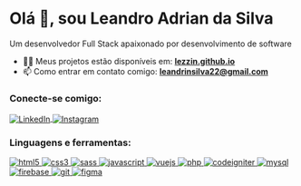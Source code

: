 <h1>Olá 👋, sou Leandro Adrian da Silva</h1>
<h3">Um desenvolvedor Full Stack apaixonado por desenvolvimento de software</h3>

- 👨‍💻 Meus projetos estão disponíveis em: **[lezzin.github.io](https://lezzin.github.io/)**
- 📫 Como entrar em contato comigo: **leandrinsilva22@gmail.com**

<h3 align="left">Conecte-se comigo:</h3>
<p align="left">
    <a href="https://www.linkedin.com/in/leandro-adrian/" target="blank">
        <img align="center" src="https://img.shields.io/badge/LinkedIn-0077B5?style=for-the-badge&logo=linkedin&logoColor=white" alt="LinkedIn" />
    </a>
    <a href="https://www.instagram.com/leandroadrian_" target="blank">
        <img align="center" src="https://img.shields.io/badge/Instagram-E4405F?style=for-the-badge&logo=instagram&logoColor=white" alt="Instagram" />
    </a>
</p>

<h3 align="left">Linguagens e ferramentas:</h3>
<p align="left"> 
    <a href="https://www.w3.org/html/" target="_blank" rel="noreferrer"> 
        <img src="https://img.shields.io/badge/HTML5-E34F26?style=for-the-badge&logo=html5&logoColor=white" alt="html5" />
    </a> 
    <a href="https://www.w3schools.com/css/" target="_blank" rel="noreferrer"> 
        <img src="https://img.shields.io/badge/CSS3-1572B6?style=for-the-badge&logo=css3&logoColor=white" alt="css3" />
    </a> 
    <a href="https://sass-lang.com" target="_blank" rel="noreferrer"> 
        <img src="https://img.shields.io/badge/Sass-CC6699?style=for-the-badge&logo=sass&logoColor=white" alt="sass"/> 
    </a> 
    <a href="https://developer.mozilla.org/en-US/docs/Web/JavaScript" target="_blank" rel="noreferrer"> 
        <img src="https://img.shields.io/badge/JavaScript-F7DF1E?style=for-the-badge&logo=javascript&logoColor=black" alt="javascript"/> 
    </a> 
    <a href="https://vuejs.org/" target="_blank" rel="noreferrer"> 
        <img src="https://img.shields.io/badge/Vue.js-35495E?style=for-the-badge&logo=vue.js&logoColor=4FC08D" alt="vuejs" /> 
    </a> 
    <a href="https://www.php.net" target="_blank" rel="noreferrer"> 
        <img src="https://img.shields.io/badge/PHP-777BB4?style=for-the-badge&logo=php&logoColor=white" alt="php" /> 
    </a>
    <a href="https://codeigniter.com" target="_blank" rel="noreferrer"> 
        <img src="https://img.shields.io/badge/codeigniter-DD4814?&style=for-the-badge&logo=codeigniter&logoColor=white" alt="codeigniter" /> 
    </a> 
    <a href="https://www.mysql.com/" target="_blank" rel="noreferrer"> 
        <img src="https://img.shields.io/badge/MySQL-00000F?style=for-the-badge&logo=mysql&logoColor=white" alt="mysql" /> 
    </a> 
    <a href="https://firebase.google.com/" target="_blank" rel="noreferrer"> 
        <img src="https://img.shields.io/badge/firebase-FFA611?&style=for-the-badge&logo=firebase&logoColor=white" alt="firebase" /> 
    </a> 
    <a href="https://git-scm.com/" target="_blank" rel="noreferrer"> 
        <img src="https://img.shields.io/badge/GIT-E44C30?style=for-the-badge&logo=git&logoColor=white" alt="git" /> 
    </a> 
    <a href="https://www.figma.com/" target="_blank" rel="noreferrer"> 
        <img src="https://img.shields.io/badge/Figma-F24E1E?style=for-the-badge&logo=figma&logoColor=white" alt="figma" /> 
    </a> 
</p>
